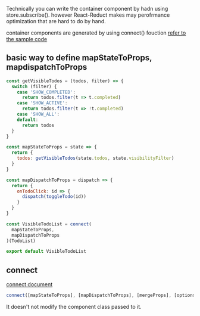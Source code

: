 Technically you can write the container component by hadn using store.subscribe(). however React-Reduct makes may perofrmance optimization that are hard to do by hand.

container components are generated by using connect() fouction
[refer to the sample code](https://redux.js.org/docs/basics/ExampleTodoList.html)

## basic way to define mapStateToProps, mapdispatchToProps
```javascript
const getVisibleTodos = (todos, filter) => {
  switch (filter) {
    case 'SHOW_COMPLETED':
      return todos.filter(t => t.completed)
    case 'SHOW_ACTIVE':
      return todos.filter(t => !t.completed)
    case 'SHOW_ALL':
    default:
      return todos
  }
}

const mapStateToProps = state => {
  return {
    todos: getVisibleTodos(state.todos, state.visibilityFilter)
  }
}

const mapDispatchToProps = dispatch => {
  return {
    onTodoClick: id => {
      dispatch(toggleTodo(id))
    }
  }
}

const VisibleTodoList = connect(
  mapStateToProps,
  mapDispatchToProps
)(TodoList)

export default VisibleTodoList
```

## connect
[connect document](https://github.com/reactjs/react-redux/blob/master/docs/api.md#connectmapstatetoprops-mapdispatchtoprops-mergeprops-options)
``` javascript
connect([mapStateToProps], [mapDispatchToProps], [mergeProps], [options])
```

It doesn't not modify the component class passed to it.
